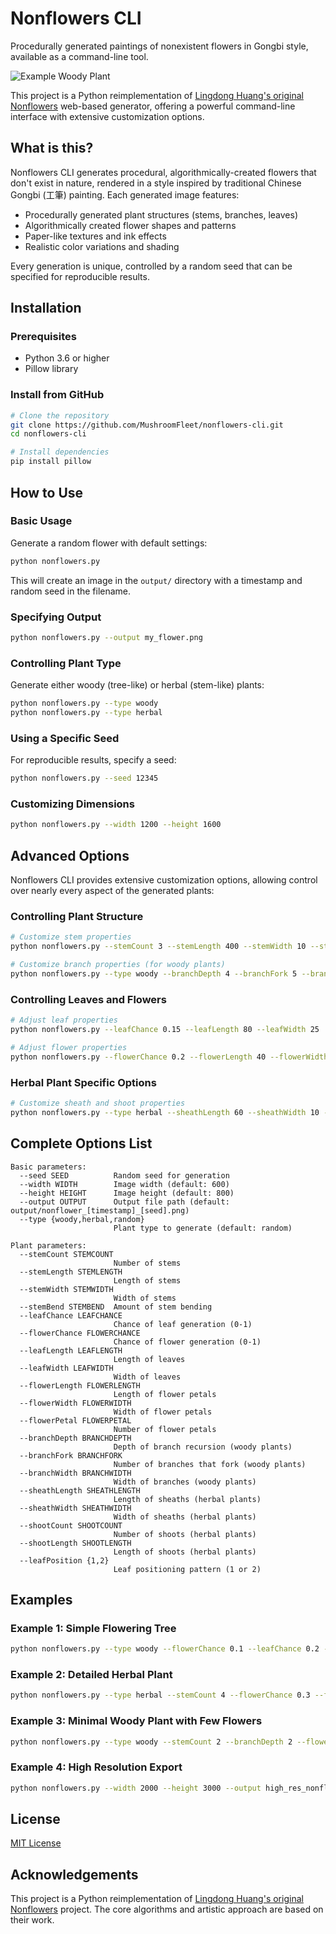 # Nonflowers CLI

Procedurally generated paintings of nonexistent flowers in Gongbi style, available as a command-line tool.

![Example Woody Plant](screenshots/example_woody.png)

This project is a Python reimplementation of [Lingdong Huang's original Nonflowers](https://github.com/LingDong-/nonflowers) web-based generator, offering a powerful command-line interface with extensive customization options.

## What is this?

Nonflowers CLI generates procedural, algorithmically-created flowers that don't exist in nature, rendered in a style inspired by traditional Chinese Gongbi (工筆) painting. Each generated image features:

- Procedurally generated plant structures (stems, branches, leaves)
- Algorithmically created flower shapes and patterns
- Paper-like textures and ink effects
- Realistic color variations and shading

Every generation is unique, controlled by a random seed that can be specified for reproducible results.

## Installation

### Prerequisites

- Python 3.6 or higher
- Pillow library

### Install from GitHub

```bash
# Clone the repository
git clone https://github.com/MushroomFleet/nonflowers-cli.git
cd nonflowers-cli

# Install dependencies
pip install pillow
```

## How to Use

### Basic Usage

Generate a random flower with default settings:

```bash
python nonflowers.py
```

This will create an image in the `output/` directory with a timestamp and random seed in the filename.

### Specifying Output

```bash
python nonflowers.py --output my_flower.png
```

### Controlling Plant Type

Generate either woody (tree-like) or herbal (stem-like) plants:

```bash
python nonflowers.py --type woody
python nonflowers.py --type herbal
```

### Using a Specific Seed

For reproducible results, specify a seed:

```bash
python nonflowers.py --seed 12345
```

### Customizing Dimensions

```bash
python nonflowers.py --width 1200 --height 1600
```

## Advanced Options

Nonflowers CLI provides extensive customization options, allowing control over nearly every aspect of the generated plants:

### Controlling Plant Structure

```bash
# Customize stem properties
python nonflowers.py --stemCount 3 --stemLength 400 --stemWidth 10 --stemBend 8

# Customize branch properties (for woody plants)
python nonflowers.py --type woody --branchDepth 4 --branchFork 5 --branchWidth 1.2
```

### Controlling Leaves and Flowers

```bash
# Adjust leaf properties
python nonflowers.py --leafChance 0.15 --leafLength 80 --leafWidth 25

# Adjust flower properties
python nonflowers.py --flowerChance 0.2 --flowerLength 40 --flowerWidth 20 --flowerPetal 6
```

### Herbal Plant Specific Options

```bash
# Customize sheath and shoot properties
python nonflowers.py --type herbal --sheathLength 60 --sheathWidth 10 --shootCount 4 --shootLength 150
```

## Complete Options List

```
Basic parameters:
  --seed SEED          Random seed for generation
  --width WIDTH        Image width (default: 600)
  --height HEIGHT      Image height (default: 800)
  --output OUTPUT      Output file path (default: output/nonflower_[timestamp]_[seed].png)
  --type {woody,herbal,random}
                       Plant type to generate (default: random)

Plant parameters:
  --stemCount STEMCOUNT
                       Number of stems
  --stemLength STEMLENGTH
                       Length of stems
  --stemWidth STEMWIDTH
                       Width of stems
  --stemBend STEMBEND  Amount of stem bending
  --leafChance LEAFCHANCE
                       Chance of leaf generation (0-1)
  --flowerChance FLOWERCHANCE
                       Chance of flower generation (0-1)
  --leafLength LEAFLENGTH
                       Length of leaves
  --leafWidth LEAFWIDTH
                       Width of leaves
  --flowerLength FLOWERLENGTH
                       Length of flower petals
  --flowerWidth FLOWERWIDTH
                       Width of flower petals
  --flowerPetal FLOWERPETAL
                       Number of flower petals
  --branchDepth BRANCHDEPTH
                       Depth of branch recursion (woody plants)
  --branchFork BRANCHFORK
                       Number of branches that fork (woody plants)
  --branchWidth BRANCHWIDTH
                       Width of branches (woody plants)
  --sheathLength SHEATHLENGTH
                       Length of sheaths (herbal plants)
  --sheathWidth SHEATHWIDTH
                       Width of sheaths (herbal plants)
  --shootCount SHOOTCOUNT
                       Number of shoots (herbal plants)
  --shootLength SHOOTLENGTH
                       Length of shoots (herbal plants)
  --leafPosition {1,2}
                       Leaf positioning pattern (1 or 2)
```

## Examples

### Example 1: Simple Flowering Tree

```bash
python nonflowers.py --type woody --flowerChance 0.1 --leafChance 0.2 --width 800 --height 1000
```

### Example 2: Detailed Herbal Plant

```bash
python nonflowers.py --type herbal --stemCount 4 --flowerChance 0.3 --flowerPetal 12 --leafPosition 2
```

### Example 3: Minimal Woody Plant with Few Flowers

```bash
python nonflowers.py --type woody --stemCount 2 --branchDepth 2 --flowerChance 0.05 --leafChance 0.1
```

### Example 4: High Resolution Export

```bash
python nonflowers.py --width 2000 --height 3000 --output high_res_nonflower.png
```

## License

[MIT License](LICENSE)

## Acknowledgements

This project is a Python reimplementation of [Lingdong Huang's original Nonflowers](https://github.com/LingDong-/nonflowers) project. The core algorithms and artistic approach are based on their work.
